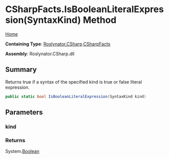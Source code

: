 # CSharpFacts\.IsBooleanLiteralExpression\(SyntaxKind\) Method

[Home](../../../../README.md)

**Containing Type**: [Roslynator.CSharp](../../README.md)\.[CSharpFacts](../README.md)

**Assembly**: Roslynator\.CSharp\.dll

## Summary

Returns true if a syntax of the specified kind is true or false literal expression\.

```csharp
public static bool IsBooleanLiteralExpression(SyntaxKind kind)
```

## Parameters

### kind





### Returns

System\.[Boolean](https://docs.microsoft.com/en-us/dotnet/api/system.boolean)

